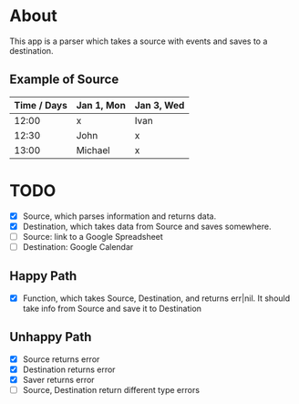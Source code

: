 # About

This app is a parser which takes a source with events and saves to a destination.

## Example of Source

| Time / Days | Jan 1, Mon | Jan 3, Wed |
| ----------- | ---------- | ---------- |
| 12:00       | x          | Ivan       |
| 12:30       | John       | x          |
| 13:00       | Michael    | x          |

# TODO

- [x] Source, which parses information and returns data.
- [x] Destination, which takes data from Source and saves somewhere.
- [ ] Source: link to a Google Spreadsheet
- [ ] Destination: Google Calendar

## Happy Path

- [x] Function, which takes Source, Destination, and returns err|nil. It should take info from Source and save it to Destination

## Unhappy Path

- [x] Source returns error
- [x] Destination returns error
- [x] Saver returns error
- [ ] Source, Destination return different type errors
